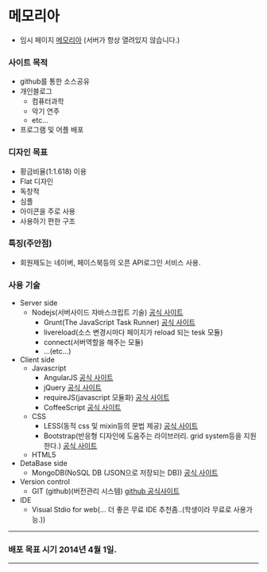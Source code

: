 # 메모리아
* 임시 페이지 [메모리아](http://memoria.ba.ro/) (서버가 항상 열려있지 않습니다.)

### 사이트 목적
* github를 통한 소스공유
* 개인블로그
   * 컴퓨터과학
   * 악기 연주
   * etc...
* 프로그램 및 어플 배포

### 디자인 목표
* 황금비율(1:1.618) 이용
* Flat 디자인
* 독창적
* 심플
* 아이콘을 주로 사용
* 사용하기 편한 구조

### 특징(주안점)
* 회원제도는 네이버, 페이스북등의 오픈 API로그인 서비스 사용.

### 사용 기술
* Server side
   * Nodejs(서버사이드 자바스크립트 기술) [공식 사이트](http://www.nodejs.org)
      * Grunt(The JavaScript Task Runner) [공식 사이트](http://gruntjs.com)
      * livereload(소스 변경시마다 페이지가 reload 되는 tesk 모듈)
      * connect(서버역할을 해주는 모듈)
      * ...(etc...)
* Client side
   * Javascript
      * AngularJS [공식 사이트](http://angularjs.org)
      * jQuery [공식 사이트](http://jquery.com)
      * requireJS(javascript 모듈화) [공식 사이트](http://requirejs.org)
      * CoffeeScript [공식 사이트](http://coffeescript.org)
   * CSS
      * LESS(동적 css 및 mixin등의 문법 제공) [공식 사이트](http://lesscss.org)
      * Bootstrap(반응형 디자인에 도움주는 라이브러리. grid system등을 지원한다.) [공식 사이트](http://getbootstrap.com)
   * HTML5
* DetaBase side
   * MongoDB(NoSQL DB (JSON으로 저장되는 DB)) [공식 사이트](http://www.mongodb.org)
* Version control
   * GIT (github)(버전관리 시스템) [github 공식사이트](http://github.com)
* IDE
   * Visual Stdio for web(... 더 좋은 무료 IDE 추천좀..(학생이라 무료로 사용가능.))

***

### 배포 목표 시기 2014년 4월 1일.

***
